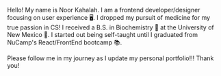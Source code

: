 Hello! My name is Noor Kahalah. I am a frontend developer/designer focusing on user experience 🖥. I dropped my pursuit of medicine for my true passion in CS! I received a B.S. in Biochemistry 🧬 at the University of New Mexico 🐾. I started out being self-taught until I graduated from NuCamp's React/FrontEnd bootcamp 📚.

Please follow me in my journey as I update my personal portfolio!!! Thank you!
